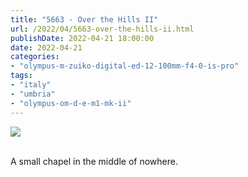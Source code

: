 ```yaml
---
title: "5663 - Over the Hills II"
url: /2022/04/5663-over-the-hills-ii.html
publishDate: 2022-04-21 18:00:00
date: 2022-04-21
categories:
- "olympus-m-zuiko-digital-ed-12-100mm-f4-0-is-pro"
tags:
- "italy"
- "umbria"
- "olympus-om-d-e-m1-mk-ii"
---
```

<div class="container">
<div class="center"><a target="_blank" href="https://d25zfm9zpd7gm5.cloudfront.net/1200x1200/2019/20190905_102644_lr.jpg"><img class="webfeedsFeaturedVisual" src="https://d25zfm9zpd7gm5.cloudfront.net/0600x0600/2019/20190905_102644_lr.jpg" /></a></div>
</div>
<br />

A small chapel in the middle of nowhere.
